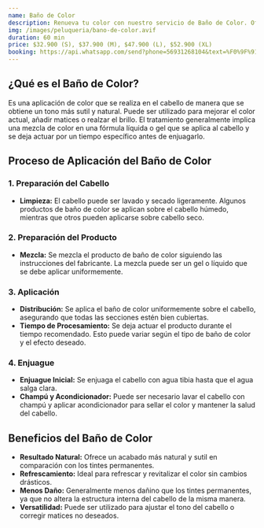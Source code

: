 ```yaml
---
name: Baño de Color
description: Renueva tu color con nuestro servicio de Baño de Color. Ofrecemos un tratamiento profesional que revitaliza y enriquece el color de tu cabello, añadiendo brillo y vitalidad para un acabado radiante y saludable.
img: /images/peluqueria/bano-de-color.avif
duration: 60 min
price: $32.900 (S), $37.900 (M), $47.900 (L), $52.900 (XL)
booking: https://api.whatsapp.com/send?phone=56931268104&text=%F0%9F%91%8B%F0%9F%8F%BB%20%C2%A1Hola!%20Quisiera%20agendar%20una%20hora%20para%20ba%C3%B1o%20de%20calor.
---
```


## ¿Qué es el Baño de Color?

Es una aplicación de color que se realiza en el cabello de manera que se obtiene un tono más sutil y natural. Puede ser utilizado para mejorar el color actual, añadir matices o realzar el brillo. El tratamiento generalmente implica una mezcla de color en una fórmula líquida o gel que se aplica al cabello y se deja actuar por un tiempo específico antes de enjuagarlo.

## Proceso de Aplicación del Baño de Color

### 1. Preparación del Cabello

- **Limpieza:** El cabello puede ser lavado y secado ligeramente. Algunos productos de baño de color se aplican sobre el cabello húmedo, mientras que otros pueden aplicarse sobre cabello seco.

### 2. Preparación del Producto

- **Mezcla:** Se mezcla el producto de baño de color siguiendo las instrucciones del fabricante. La mezcla puede ser un gel o líquido que se debe aplicar uniformemente.

### 3. Aplicación

- **Distribución:** Se aplica el baño de color uniformemente sobre el cabello, asegurando que todas las secciones estén bien cubiertas.
- **Tiempo de Procesamiento:** Se deja actuar el producto durante el tiempo recomendado. Esto puede variar según el tipo de baño de color y el efecto deseado.

### 4. Enjuague

- **Enjuague Inicial:** Se enjuaga el cabello con agua tibia hasta que el agua salga clara.
- **Champú y Acondicionador:** Puede ser necesario lavar el cabello con champú y aplicar acondicionador para sellar el color y mantener la salud del cabello.

## Beneficios del Baño de Color

- **Resultado Natural:** Ofrece un acabado más natural y sutil en comparación con los tintes permanentes.
- **Refrescamiento:** Ideal para refrescar y revitalizar el color sin cambios drásticos.
- **Menos Daño:** Generalmente menos dañino que los tintes permanentes, ya que no altera la estructura interna del cabello de la misma manera.
- **Versatilidad:** Puede ser utilizado para ajustar el tono del cabello o corregir matices no deseados.
